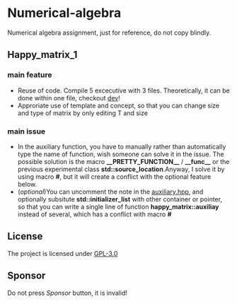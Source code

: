 # Numerical-algebra
Numerical algebra assignment, just for reference, do not copy blindly.
## Happy_matrix_1
### main feature
- Reuse of code. Compile 5 excecutive with 3 files. Theoretically, it can be done within one file, checkout [dev](https://github.com/Wongboo/numerical-algebra/tree/dev)!
- Approriate use of template and concept, so that you can change size and type of matrix by only editing T and size
### main issue  
- In the auxiliary function, you have to manually rather than automatically type the name of function, wish someone can solve it in the issue. The possible solution is the macro **\_\_PRETTY_FUNCTION\_\_** / **\_\_func\_\_** or the previous experimental class **std::source_location**.Anyway, I solve it by using macro **#**, but it will create a conflict with the optional feature below.
- (*optional*)You can uncomment the note in the [auxiliary.hpp](happy_matrix_1/include/auxiliary.hpp), and optionally subsitute **std::initializer_list** with other container or pointer, so that you can write a single line of function **happy_matrix::auxiliay** instead of several, which has a conflict with macro **#**
## License  
The project is licensed under [GPL-3.0](LICENSE)
## Sponsor
Do not press *Sponsor* button, it is invalid!